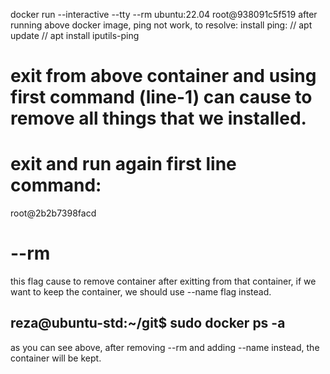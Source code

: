 docker run --interactive --tty --rm ubuntu:22.04
root@938091c5f519
after running above docker image, ping not work, to resolve: 
install ping:
// apt update
// apt install iputils-ping

# exit from above container and using first command (line-1) can cause to remove all things that we installed.

# exit and run again first line command:
root@2b2b7398facd

# --rm
this flag cause to remove container after exitting from that container, if we want to keep the container, we should use --name flag instead.

## reza@ubuntu-std:~/git$ sudo docker ps -a
<!-- CONTAINER ID   IMAGE          COMMAND       CREATED          STATUS                     PORTS     NAMES
dc5886d4f9b1   ubuntu:22.04   "/bin/bash"   37 seconds ago   Exited (0) 4 seconds ago             my_ubuntu_container -->
as you can see above, after removing --rm and adding --name instead, the container will be kept. 

